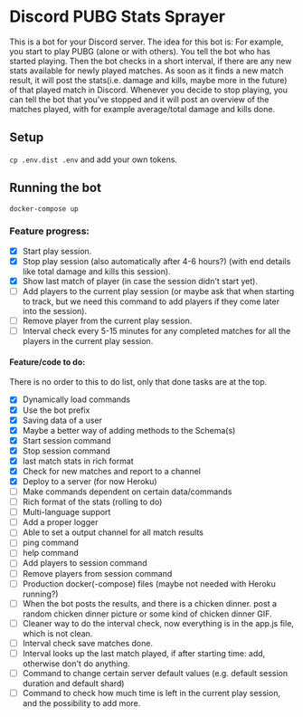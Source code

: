 # Discord PUBG Stats Sprayer
This is a bot for your Discord server. The idea for this bot is: For example, you start to play PUBG (alone or with others). You tell the bot who has started playing. Then the bot checks in a short interval, if there are any new stats available for newly played matches. As soon as it finds a new match result, it will post the stats(i.e. damage and kills, maybe more in the future) of that played match in Discord. Whenever you decide to stop playing, you can tell the bot that you've stopped and it will post an overview of the matches played, with for example average/total damage and kills done.
## Setup
`cp .env.dist .env` and add your own tokens.

## Running the bot
`docker-compose up`

### Feature progress:
- [x] Start play session.
- [x] Stop play session (also automatically after 4-6 hours?) (with end details like total damage and kills this session).
- [x] Show last match of player (in case the session didn't start yet).
- [ ] Add players to the current play session (or maybe ask that when starting to track, but we need this command to add players if they come later into the session).
- [ ] Remove player from the current play session.
- [ ] Interval check every 5-15 minutes for any completed matches for all the players in the current play session.

#### Feature/code to do:
There is no order to this to do list, only that done tasks are at the top.
- [x] Dynamically load commands
- [x] Use the bot prefix
- [x] Saving data of a user
- [x] Maybe a better way of adding methods to the Schema(s)
- [x] Start session command
- [x] Stop session command
- [x] last match stats in rich format
- [x] Check for new matches and report to a channel
- [x] Deploy to a server (for now Heroku)
- [ ] Make commands dependent on certain data/commands
- [ ] Rich format of the stats (rolling to do)
- [ ] Multi-language support
- [ ] Add a proper logger
- [ ] Able to set a output channel for all match results
- [ ] ping command
- [ ] help command
- [ ] Add players to session command
- [ ] Remove players from session command
- [ ] Production docker(-compose) files (maybe not needed with Heroku running?)
- [ ] When the bot posts the results, and there is a chicken dinner. post a random chicken dinner picture or some kind of chicken dinner GIF.
- [ ] Cleaner way to do the interval check, now everything is in the app.js file, which is not clean.
- [ ] Interval check save matches done.
- [ ] Interval looks up the last match played, if after starting time: add, otherwise don't do anything.
- [ ] Command to change certain server default values (e.g. default session duration and default shard)
- [ ] Command to check how much time is left in the current play session, and the possibility to add more.